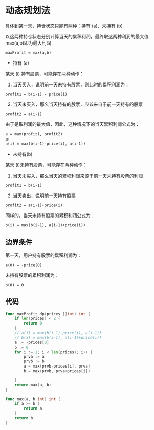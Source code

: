 # 动态规划法

具体到某一天，持仓状态只能有两种：持有 (a)、未持有 (b)

以这两种持仓状态分别计算当天的累积利润，最终取这两种利润的最大值 max(a,b)即为最大利润

~~~
maxProfit = max(a,b)
~~~

+ 持有 (a)

某天 (i) 持有股票，可能存在两种动作：

1. 当天买入，说明前一天未持有股票，则此时的累积利润为：

~~~
profit1 = b(i-1) - price(i)
~~~

2. 当天未买入，那么当天持有的股票，应该来自于前一天持有的股票

~~~
profit2 = a(i-1)
~~~

由于是取利润的最大值，因此，这种情况下的当天累积利润公式为：

~~~
a = max(profit1, profit2)
即
a(i) = max(b(i-1)-price(i), a(i-1))
~~~

+ 未持有(b)

某天 (i)未持有股票，可能存在两种动作：

1. 当天未买入，那么当天的累积利润来源于前一天未持有股票的利润

~~~
profit1 = b(i-1)
~~~

2. 当天卖出，说明前一天持有股票

~~~
profit2 = a(i-1)+price(i)
~~~

同样的，当天未持有股票的累积利润公式为：

~~~
b(i) = max(b(i-1), a(i-1)+price(i))
~~~

## 边界条件

第一天，用户持有股票的累积利润为：

~~~
a(0) = -price(0)
~~~

未持有股票的累积利润为：

~~~
b(0) = 0
~~~

## 代码

~~~go
func maxProfit_dp(prices []int) int {
	if len(prices) < 2 {
		return 0
	}
	// a(i) = max(b(i-1)-price(i), a(i-1))
	// b(i) = max(b(i-1), a(i-1)+price(i))
	a := -prices[0]
	b := 0
	for i := 1; i < len(prices); i++ {
		prva := a
		prvb := b
		a = max(prvb-prices[i], prva)
		b = max(prvb, prva+prices[i])

	}
	return max(a, b)
}

func max(a, b int) int {
	if a >= b {
		return a
	}
	return b
}
~~~


